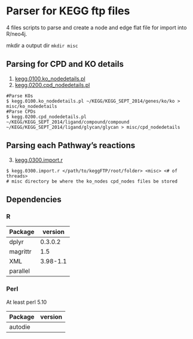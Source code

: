 Parser for KEGG ftp files
====

4 files scripts to parse and create a node and edge flat file for import into R/neo4j.

mkdir a output dir
`mkdir misc`

## Parsing for CPD and KO details
1. [kegg.0100.ko_nodedetails.pl](./kegg.0100.ko_nodedetails.pl)
2. [kegg.0200.cpd_nodedetails.pl](./kegg.0200.cpd_nodedetails.pl) 


```
#Parse KOs
$ kegg.0100.ko_nodedetails.pl ~/KEGG/KEGG_SEPT_2014/genes/ko/ko > misc/ko_nodedetails
#Parse CPDs
$ kegg.0200.cpd_nodedetails.pl ~/KEGG/KEGG_SEPT_2014/ligand/compound/compound ~/KEGG/KEGG_SEPT_2014/ligand/glycan/glycan > misc/cpd_nodedetails
```

## Parsing each Pathway’s reactions
3. [kegg.0300.import.r](./kegg.0300.import.r)

```
$ kegg.0300.import.r </path/to/keggFTP/root/folder> <misc> <# of threads>
# misc directory be where the ko_nodes cpd_nodes files be stored
```

## Dependencies

### R

| Package  | version  |
| ----     | ----     |
| dplyr    | 0.3.0.2  |
| magrittr | 1.5      |
| XML      | 3.98-1.1 |
| parallel |          |

### Perl

At least perl 5.10

| Package | version |
| ----    | ----    |
| autodie |         |
